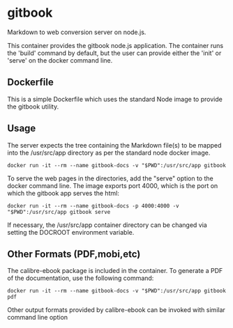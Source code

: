 # gitbook

Markdown to web conversion server on node.js.

This container provides the gitbook node.js application.  The container
runs the 'build' command by default, but the user can provide either 
the 'init' or 'serve' on the docker command line.

## Dockerfile

This is a simple Dockerfile which uses the standard Node image to provide 
the gitbook utility.

## Usage

The server expects the tree containing the Markdown file(s) to be mapped 
into the /usr/src/app directory as per the standard node docker image.

    docker run -it --rm --name gitbook-docs -v "$PWD":/usr/src/app gitbook

To serve the web pages in the directories, add the "serve" option to the
docker command line.  The image exports port 4000, which is the port on
which the gitbook app serves the html:

    docker run -it --rm --name gitbook-docs -p 4000:4000 -v "$PWD":/usr/src/app gitbook serve

If necessary, the /usr/src/app container directory can be changed via setting
the DOCROOT environment variable.

## Other Formats (PDF,mobi,etc)

The calibre-ebook package is included in the container.  To generate a PDF
of the documentation, use the following command:

    docker run -it --rm --name gitbook-docs -v "$PWD":/usr/src/app gitbook pdf

Other output formats provided by calibre-ebook can be invoked with similar
command line option
